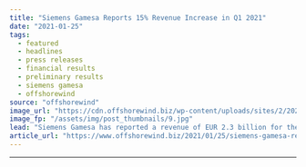 ```yaml
---
title: "Siemens Gamesa Reports 15% Revenue Increase in Q1 2021"
date: "2021-01-25"
tags: 
  - featured
  - headlines
  - press releases
  - financial results
  - preliminary results
  - siemens gamesa
  - offshorewind
source: "offshorewind"
image_url: "https://cdn.offshorewind.biz/wp-content/uploads/sites/2/2021/01/25112007/Offshore-Growth-Boosts-Siemens-Gamesa-Revenues-in-Q1-2021.jpg"
image_fp: "/assets/img/post_thumbnails/9.jpg"
lead: "Siemens Gamesa has reported a revenue of EUR 2.3 billion for the first quarter"
article_url: "https://www.offshorewind.biz/2021/01/25/siemens-gamesa-reports-15-revenue-increase-in-q1-2021/"
---
```


---
